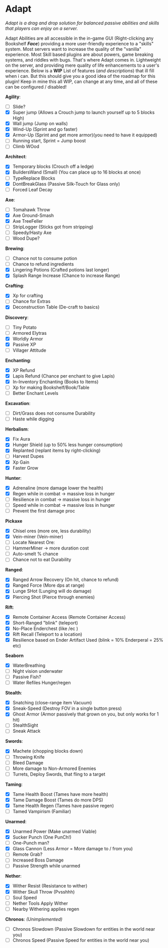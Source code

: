 # Adapt

_Adapt is a drag and drop solution for balanced passive abilities and skills that players can enjoy on a server._

Adapt Abilities are all accessible in the in-game GUI (Right-clicking any Bookshelf **_Face_**) providing a more user-friendly experience to a "skills" system. Most servers want to increase the quality of the "vanilla" experience. Most Skill based plugins are about powers, game breaking systems, and riddles with bugs. That's where Adapt comes in.  Lightweight on the server, and providing mere quality of life enhancements to a user's experience. Below is a **WIP** List of features (_and descriptions_) that ill fill when i can. But this should give you a good idea of the roadmap for this plugin! Keep in mine this all WIP, can change at any time, and all of these can be configured  / disabled!

**Agility**:
- [ ] Slide?
- [X] Super jump (Allows a Crouch jump to launch yourself up to 5 blocks High)
- [X] Wall jump (Jump on walls)
- [X] Wind-Up (Sprint and go faster)
- [X] Armor-Up (Sprint and get more armor)(you need to have it equipped)
- [ ] Running start, Sprint = Jump boost
- [ ] Climb WOod

**Architect**:
- [X] Temporary blocks (Crouch off a ledge)
- [X] BuildersWand (Small) (You can place up to 16 blocks at once)
- [ ] TypeReplace Blocks
- [X] DontBreakGlass (Passive Silk-Touch for Glass only)
- [ ] Forced Leaf Decay

**Axe**:
- [ ] Tomahawk Throw
- [X] Axe Ground-Smash
- [X] Axe TreeFeller
- [ ] StripLogger (Sticks got from stripping)
- [ ] Speedy/Hasty Axe
- [ ] Wood Dupe?

**Brewing**:
- [ ] Chance not to consume potion
- [ ] Chance to refund ingredients
- [X] Lingering Potions (Crafted potions last longer)
- [X] Splash Range Increase (Chance to increase Range)

**Crafting**:
- [X] Xp for crafting
- [ ] Chance for Extras
- [X] Deconstruction Table (De-craft to basics)

**Discovery**:
- [ ] Tiny Potato
- [ ] Armored Elytras
- [X] Worldly Armor
- [X] Passive XP
- [ ] Villager Attitude

**Enchanting**:
- [X] XP Refund
- [X] Lapis Refund (Chance per enchant to give Lapis)
- [X] In-Inventory Enchanting (Books to Items)
- [ ] Xp for making Bookshelf/Book/Table
- [ ] Better Enchant Levels

**Excavation**:
- [ ] Dirt/Grass does not consume Durability
- [ ] Haste while digging

**Herbalism**:
- [X] Fix Aura
- [X] Hunger Shield (up to 50% less hunger consumption)
- [X] Replanted (replant items by right-clicking)
- [ ] Harvest Dupes
- [X] Xp Gain
- [X] Faster Grow

**Hunter**:
- [X] Adrenaline (more damage lower the health)
- [X] Regen while in combat -> massive loss in hunger
- [ ] Resilience in combat  -> massive loss in hunger
- [ ] Speed while in combat  -> massive loss in hunger
- [ ] Prevent the first damage proc

**Pickaxe**
- [X] Chisel ores (more ore, less durability)
- [X] Vein-miner (Vein-miner)
- [ ] Locate Nearest Ore:
- [ ] HammerMiner -> more duration cost
- [ ] Auto-smelt % chance
- [ ] Chance not to eat Durability

**Ranged**:
- [X] Ranged Arrow Recovery (On hit, chance to refund)
- [X] Ranged Force (More dps at range)
- [X] Lunge SHot (Lunging will do damage)
- [X] Piercing Shot (Pierce through enemies)

**Rift**:
- [X] Remote Container Access (Remote Container Access)
- [X] Short-Ranged "blink" (teleport)
- [X] No-Place Enderchest (like /ec )
- [X] Rift Recall (Teleport to a location)
- [X] Resilience based on Ender Artifact Used (blink = 10% Enderperal = 25% etc)

**Seaborn**
- [X] WaterBreathing
- [ ] Night vision underwater
- [ ] Passive Fish?
- [ ] Water Refiles Hunger/regen

**Stealth**:
- [X] Snatching (close-range item Vacuum) 
- [X] Sneak-Speed (Destroy FOV in a single button press)
- [X] Ghost Armor (Armor passively that grown on you, but only works for 1 hit)
- [ ] StealthSight
- [ ] Sneak Attack

**Swords**:
- [X] Machete (chopping blocks down)
- [ ] Throwing Knife
- [ ] Bleed Damage
- [ ] More damage to Non-Armored Enemies
- [ ] Turrets, Deploy Swords, that fling to a target

**Taming**:
- [X] Tame Health Boost (Tames have more health)
- [X] Tame Damage Boost (Tames do more DPS)
- [X] Tame Health Regen (Tames have passive regen)
- [ ] Tamed Vampirism  (Familiar)

**Unarmed**:
- [X] Unarmed Power (Make unarmed Viable)
- [X] Sucker Punch (One PunCh!)
- [ ] One-Punch man?
- [X] Glass Cannon (Less Armor = More damage to / from you)
- [ ] Remote Grab?
- [ ] Increased Boss Damage
- [ ] Passive Strength while unarmed

**Nether**:
- [X] Wither Resist (Resistance to wither)
- [X] Wither Skull Throw (Pvsshhh)
- [ ] Soul Speed
- [ ] Nether Tools Apply Wither
- [ ] Nearby Withering applies regen

**Chronos**: _(Unimplemented)_
- [ ] Chronos Slowdown (Passive Slowdown for entities in the world near you)
- [ ] Chronos Speed (Passive Speed for entities in the world near you)
